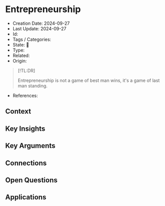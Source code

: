# Entrepreneurship
- Creation Date: 2024-09-27
- Last Update: 2024-09-27
- Id: 
- Tags / Categories: 
- State: 🌱
- Type: 
- Related: 
- Origin:
> [!TL:DR]
> 
> Entrepreneurship is not a game of best man wins, it's a game of last man standing.
- References: 

## Context


## Key Insights


## Key Arguments


## Connections


## Open Questions


## Applications

